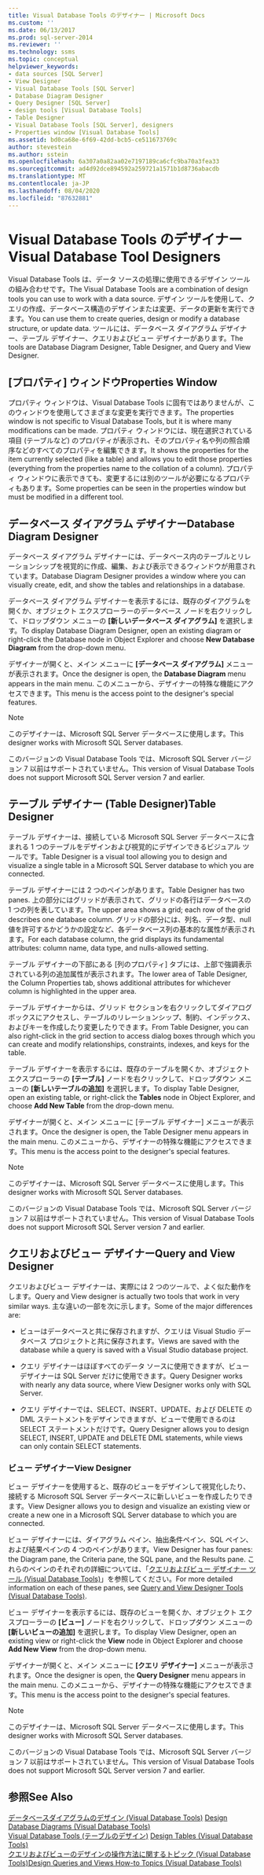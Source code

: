 ```yaml
---
title: Visual Database Tools のデザイナー | Microsoft Docs
ms.custom: ''
ms.date: 06/13/2017
ms.prod: sql-server-2014
ms.reviewer: ''
ms.technology: ssms
ms.topic: conceptual
helpviewer_keywords:
- data sources [SQL Server]
- View Designer
- Visual Database Tools [SQL Server]
- Database Diagram Designer
- Query Designer [SQL Server]
- design tools [Visual Database Tools]
- Table Designer
- Visual Database Tools [SQL Server], designers
- Properties window [Visual Database Tools]
ms.assetid: bd0ca68e-6f69-42dd-bcb5-ce511673769c
author: stevestein
ms.author: sstein
ms.openlocfilehash: 6a307a0a82aa02e7197189ca6cfc9ba70a3fea33
ms.sourcegitcommit: ad4d92dce894592a259721a1571b1d8736abacdb
ms.translationtype: MT
ms.contentlocale: ja-JP
ms.lasthandoff: 08/04/2020
ms.locfileid: "87632881"
---
```

# <a name="visual-database-tool-designers"></a><span data-ttu-id="6c1e3-102">Visual Database Tools のデザイナー</span><span class="sxs-lookup"><span data-stu-id="6c1e3-102">Visual Database Tool Designers</span></span>
  <span data-ttu-id="6c1e3-103">Visual Database Tools は、データ ソースの処理に使用できるデザイン ツールの組み合わせです。</span><span class="sxs-lookup"><span data-stu-id="6c1e3-103">The Visual Database Tools are a combination of design tools you can use to work with a data source.</span></span> <span data-ttu-id="6c1e3-104">デザイン ツールを使用して、クエリの作成、データベース構造のデザインまたは変更、データの更新を実行できます。</span><span class="sxs-lookup"><span data-stu-id="6c1e3-104">You can use them to create queries, design or modify a database structure, or update data.</span></span> <span data-ttu-id="6c1e3-105">ツールには、データベース ダイアグラム デザイナー、テーブル デザイナー、クエリおよびビュー デザイナーがあります。</span><span class="sxs-lookup"><span data-stu-id="6c1e3-105">The tools are Database Diagram Designer, Table Designer, and Query and View Designer.</span></span>  
  
## <a name="properties-window"></a><span data-ttu-id="6c1e3-106">[プロパティ] ウィンドウ</span><span class="sxs-lookup"><span data-stu-id="6c1e3-106">Properties Window</span></span>  
 <span data-ttu-id="6c1e3-107">プロパティ ウィンドウは、Visual Database Tools に固有ではありませんが、このウィンドウを使用してさまざまな変更を実行できます。</span><span class="sxs-lookup"><span data-stu-id="6c1e3-107">The properties window is not specific to Visual Database Tools, but it is where many modifications can be made.</span></span> <span data-ttu-id="6c1e3-108">プロパティ ウィンドウには、現在選択されている項目 (テーブルなど) のプロパティが表示され、そのプロパティ名や列の照合順序などのすべてのプロパティを編集できます。</span><span class="sxs-lookup"><span data-stu-id="6c1e3-108">It shows the properties for the item currently selected (like a table) and allows you to edit those properties (everything from the properties name to the collation of a column).</span></span> <span data-ttu-id="6c1e3-109">プロパティ ウィンドウに表示できても、変更するには別のツールが必要になるプロパティもあります。</span><span class="sxs-lookup"><span data-stu-id="6c1e3-109">Some properties can be seen in the properties window but must be modified in a different tool.</span></span>  
  
## <a name="database-diagram-designer"></a><span data-ttu-id="6c1e3-110">データベース ダイアグラム デザイナー</span><span class="sxs-lookup"><span data-stu-id="6c1e3-110">Database Diagram Designer</span></span>  
 <span data-ttu-id="6c1e3-111">データベース ダイアグラム デザイナーには、データベース内のテーブルとリレーションシップを視覚的に作成、編集、および表示できるウィンドウが用意されています。</span><span class="sxs-lookup"><span data-stu-id="6c1e3-111">Database Diagram Designer provides a window where you can visually create, edit, and show the tables and relationships in a database.</span></span>  
  
 <span data-ttu-id="6c1e3-112">データベース ダイアグラム デザイナーを表示するには、既存のダイアグラムを開くか、オブジェクト エクスプローラーのデータベース ノードを右クリックして、ドロップダウン メニューの **[新しいデータベース ダイアグラム]** を選択します。</span><span class="sxs-lookup"><span data-stu-id="6c1e3-112">To display Database Diagram Designer, open an existing diagram or right-click the Database node in Object Explorer and choose **New Database Diagram** from the drop-down menu.</span></span>  
  
 <span data-ttu-id="6c1e3-113">デザイナーが開くと、メイン メニューに **[データベース ダイアグラム]** メニューが表示されます。</span><span class="sxs-lookup"><span data-stu-id="6c1e3-113">Once the designer is open, the **Database Diagram** menu appears in the main menu.</span></span> <span data-ttu-id="6c1e3-114">このメニューから、デザイナーの特殊な機能にアクセスできます。</span><span class="sxs-lookup"><span data-stu-id="6c1e3-114">This menu is the access point to the designer's special features.</span></span>  
  
> [!NOTE]  
>  <span data-ttu-id="6c1e3-115">このデザイナーは、Microsoft SQL Server データベースに使用します。</span><span class="sxs-lookup"><span data-stu-id="6c1e3-115">This designer works with Microsoft SQL Server databases.</span></span>  
>   
>  <span data-ttu-id="6c1e3-116">このバージョンの Visual Database Tools では、Microsoft SQL Server バージョン 7 以前はサポートされていません。</span><span class="sxs-lookup"><span data-stu-id="6c1e3-116">This version of Visual Database Tools does not support Microsoft SQL Server version 7 and earlier.</span></span>  
  
## <a name="table-designer"></a><span data-ttu-id="6c1e3-117">テーブル デザイナー (Table Designer)</span><span class="sxs-lookup"><span data-stu-id="6c1e3-117">Table Designer</span></span>  
 <span data-ttu-id="6c1e3-118">テーブル デザイナーは、接続している Microsoft SQL Server データベースに含まれる 1 つのテーブルをデザインおよび視覚的にデザインできるビジュアル ツールです。</span><span class="sxs-lookup"><span data-stu-id="6c1e3-118">Table Designer is a visual tool allowing you to design and visualize a single table in a Microsoft SQL Server database to which you are connected.</span></span>  
  
 <span data-ttu-id="6c1e3-119">テーブル デザイナーには 2 つのペインがあります。</span><span class="sxs-lookup"><span data-stu-id="6c1e3-119">Table Designer has two panes.</span></span> <span data-ttu-id="6c1e3-120">上の部分にはグリッドが表示されて、グリッドの各行はデータベースの 1 つの列を表しています。</span><span class="sxs-lookup"><span data-stu-id="6c1e3-120">The upper area shows a grid; each row of the grid describes one database column.</span></span> <span data-ttu-id="6c1e3-121">グリッドの部分には、列名、データ型、null 値を許可するかどうかの設定など、各データベース列の基本的な属性が表示されます。</span><span class="sxs-lookup"><span data-stu-id="6c1e3-121">For each database column, the grid displays its fundamental attributes: column name, data type, and nulls-allowed setting.</span></span>  
  
 <span data-ttu-id="6c1e3-122">テーブル デザイナーの下部にある [列のプロパティ] タブには、上部で強調表示されている列の追加属性が表示されます。</span><span class="sxs-lookup"><span data-stu-id="6c1e3-122">The lower area of Table Designer, the Column Properties tab, shows additional attributes for whichever column is highlighted in the upper area.</span></span>  
  
 <span data-ttu-id="6c1e3-123">テーブル デザイナーからは、グリッド セクションを右クリックしてダイアログ ボックスにアクセスし、テーブルのリレーションシップ、制約、インデックス、およびキーを作成したり変更したりできます。</span><span class="sxs-lookup"><span data-stu-id="6c1e3-123">From Table Designer, you can also right-click in the grid section to access dialog boxes through which you can create and modify relationships, constraints, indexes, and keys for the table.</span></span>  
  
 <span data-ttu-id="6c1e3-124">テーブル デザイナーを表示するには、既存のテーブルを開くか、オブジェクト エクスプローラーの **[テーブル]** ノードを右クリックして、ドロップダウン メニューの **[新しいテーブルの追加]** を選択します。</span><span class="sxs-lookup"><span data-stu-id="6c1e3-124">To display Table Designer, open an existing table, or right-click the **Tables** node in Object Explorer, and choose **Add New Table** from the drop-down menu.</span></span>  
  
 <span data-ttu-id="6c1e3-125">デザイナーが開くと、メイン メニューに [テーブル デザイナー] メニューが表示されます。</span><span class="sxs-lookup"><span data-stu-id="6c1e3-125">Once the designer is open, the Table Designer menu appears in the main menu.</span></span> <span data-ttu-id="6c1e3-126">このメニューから、デザイナーの特殊な機能にアクセスできます。</span><span class="sxs-lookup"><span data-stu-id="6c1e3-126">This menu is the access point to the designer's special features.</span></span>  
  
> [!NOTE]  
>  <span data-ttu-id="6c1e3-127">このデザイナーは、Microsoft SQL Server データベースに使用します。</span><span class="sxs-lookup"><span data-stu-id="6c1e3-127">This designer works with Microsoft SQL Server databases.</span></span>  
>   
>  <span data-ttu-id="6c1e3-128">このバージョンの Visual Database Tools では、Microsoft SQL Server バージョン 7 以前はサポートされていません。</span><span class="sxs-lookup"><span data-stu-id="6c1e3-128">This version of Visual Database Tools does not support Microsoft SQL Server version 7 and earlier.</span></span>  
  
## <a name="query-and-view-designer"></a><span data-ttu-id="6c1e3-129">クエリおよびビュー デザイナー</span><span class="sxs-lookup"><span data-stu-id="6c1e3-129">Query and View Designer</span></span>  
 <span data-ttu-id="6c1e3-130">クエリおよびビュー デザイナーは、実際には 2 つのツールで、よく似た動作をします。</span><span class="sxs-lookup"><span data-stu-id="6c1e3-130">Query and View designer is actually two tools that work in very similar ways.</span></span> <span data-ttu-id="6c1e3-131">主な違いの一部を次に示します。</span><span class="sxs-lookup"><span data-stu-id="6c1e3-131">Some of the major differences are:</span></span>  
  
-   <span data-ttu-id="6c1e3-132">ビューはデータベースと共に保存されますが、クエリは Visual Studio データベース プロジェクトと共に保存されます。</span><span class="sxs-lookup"><span data-stu-id="6c1e3-132">Views are saved with the database while a query is saved with a Visual Studio database project.</span></span>  
  
-   <span data-ttu-id="6c1e3-133">クエリ デザイナーはほぼすべてのデータ ソースに使用できますが、ビュー デザイナーは SQL Server だけに使用できます。</span><span class="sxs-lookup"><span data-stu-id="6c1e3-133">Query Designer works with nearly any data source, where View Designer works only with SQL Server.</span></span>  
  
-   <span data-ttu-id="6c1e3-134">クエリ デザイナーでは、SELECT、INSERT、UPDATE、および DELETE の DML ステートメントをデザインできますが、ビューで使用できるのは SELECT ステートメントだけです。</span><span class="sxs-lookup"><span data-stu-id="6c1e3-134">Query Designer allows you to design SELECT, INSERT, UPDATE and DELETE DML statements, while views can only contain SELECT statements.</span></span>  
  
### <a name="view-designer"></a><span data-ttu-id="6c1e3-135">ビュー デザイナー</span><span class="sxs-lookup"><span data-stu-id="6c1e3-135">View Designer</span></span>  
 <span data-ttu-id="6c1e3-136">ビュー デザイナーを使用すると、既存のビューをデザインして視覚化したり、接続する Microsoft SQL Server データベースに新しいビューを作成したりできます。</span><span class="sxs-lookup"><span data-stu-id="6c1e3-136">View Designer allows you to design and visualize an existing view or create a new one in a Microsoft SQL Server database to which you are connected.</span></span>  
  
 <span data-ttu-id="6c1e3-137">ビュー デザイナーには、ダイアグラム ペイン、抽出条件ペイン、SQL ペイン、および結果ペインの 4 つのペインがあります。</span><span class="sxs-lookup"><span data-stu-id="6c1e3-137">View Designer has four panes: the Diagram pane, the Criteria pane, the SQL pane, and the Results pane.</span></span> <span data-ttu-id="6c1e3-138">これらのペインのそれぞれの詳細については、「[クエリおよびビュー デザイナー ツール (Visual Database Tools)](visual-database-tools.md)」を参照してください。</span><span class="sxs-lookup"><span data-stu-id="6c1e3-138">For more detailed information on each of these panes, see [Query and View Designer Tools &#40;Visual Database Tools&#41;](visual-database-tools.md).</span></span>  
  
 <span data-ttu-id="6c1e3-139">ビュー デザイナーを表示するには、既存のビューを開くか、オブジェクト エクスプローラーの **[ビュー]** ノードを右クリックして、ドロップダウン メニューの **[新しいビューの追加]** を選択します。</span><span class="sxs-lookup"><span data-stu-id="6c1e3-139">To display View Designer, open an existing view or right-click the **View** node in Object Explorer and choose **Add New View** from the drop-down menu.</span></span>  
  
 <span data-ttu-id="6c1e3-140">デザイナーが開くと、メイン メニューに **[クエリ デザイナー]** メニューが表示されます。</span><span class="sxs-lookup"><span data-stu-id="6c1e3-140">Once the designer is open, the **Query Designer** menu appears in the main menu.</span></span> <span data-ttu-id="6c1e3-141">このメニューから、デザイナーの特殊な機能にアクセスできます。</span><span class="sxs-lookup"><span data-stu-id="6c1e3-141">This menu is the access point to the designer's special features.</span></span>  
  
> [!NOTE]  
>  <span data-ttu-id="6c1e3-142">このデザイナーは、Microsoft SQL Server データベースに使用します。</span><span class="sxs-lookup"><span data-stu-id="6c1e3-142">This designer works with Microsoft SQL Server databases.</span></span>  
>   
>  <span data-ttu-id="6c1e3-143">このバージョンの Visual Database Tools では、Microsoft SQL Server バージョン 7 以前はサポートされていません。</span><span class="sxs-lookup"><span data-stu-id="6c1e3-143">This version of Visual Database Tools does not support Microsoft SQL Server version 7 and earlier.</span></span>  
  
## <a name="see-also"></a><span data-ttu-id="6c1e3-144">参照</span><span class="sxs-lookup"><span data-stu-id="6c1e3-144">See Also</span></span>  
 <span data-ttu-id="6c1e3-145">[データベースダイアグラムのデザイン &#40;Visual Database Tools&#41;](design-database-diagrams-visual-database-tools.md) </span><span class="sxs-lookup"><span data-stu-id="6c1e3-145">[Design Database Diagrams &#40;Visual Database Tools&#41;](design-database-diagrams-visual-database-tools.md) </span></span>  
 <span data-ttu-id="6c1e3-146">[Visual Database Tools &#40;テーブルのデザイン&#41;](design-tables-visual-database-tools.md) </span><span class="sxs-lookup"><span data-stu-id="6c1e3-146">[Design Tables &#40;Visual Database Tools&#41;](design-tables-visual-database-tools.md) </span></span>  
 [<span data-ttu-id="6c1e3-147">クエリおよびビューのデザインの操作方法に関するトピック (Visual Database Tools)</span><span class="sxs-lookup"><span data-stu-id="6c1e3-147">Design Queries and Views How-to Topics &#40;Visual Database Tools&#41;</span></span>](design-queries-and-views-how-to-topics-visual-database-tools.md)  
  
  
